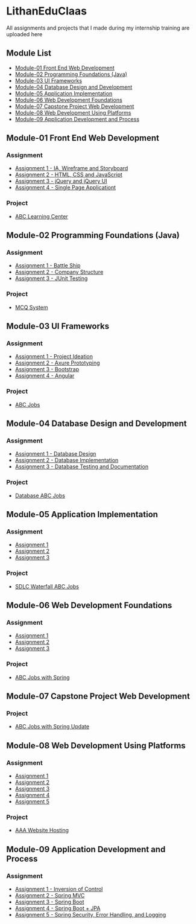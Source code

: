 # LithanEduClaas
All assignments and projects that I made during my internship training are uploaded here

## Module List
  - [Module-01 Front End Web Development](#module-01-front-end-web-development)
  - [Module-02 Programming Foundations (Java)](#module-02-programming-foundations-java)
  - [Module-03 UI Frameworks](#module-03-ui-frameworks)
  - [Module-04 Database Design and Development](#module-04-database-design-and-development)
  - [Module-05 Application Implementation](#module-05-application-implementation)
  - [Module-06 Web Development Foundations](#module-06-web-development-foundations)
  - [Module-07 Capstone Project Web Development](#module-07-capstone-project-web-development)
  - [Module-08 Web Development Using Platforms](#module-08-web-development-using-platforms)
  - [Module-09 Application Development and Process](#module-09-application-development-and-process)

## Module-01 Front End Web Development
### Assignment
- [Assignment 1 - IA, Wireframe and Storyboard](https://github.com/wildanlh/LithanSingapore/tree/master/Module-01%20Front%20End%20Web%20Development/Assignment/Assignment%201%20-%20IA%2C%20Wireframe%20and%20Storyboard)
- [Assignment 2 - HTML, CSS and JavaScript](https://github.com/wildanlh/LithanSingapore/tree/master/Module-01%20Front%20End%20Web%20Development/Assignment/Assignment%202%20-%20HTML%2C%20CSS%20and%20JavaScript)
- [Assignment 3 - jQuery and jQuery UI](https://github.com/wildanlh/LithanSingapore/tree/master/Module-01%20Front%20End%20Web%20Development/Assignment/Assignment%203%20-%20jQuery%20and%20jQuery%20UI)
- [Assignment 4 - Single Page Applicationt](https://github.com/wildanlh/LithanSingapore/tree/master/Module-01%20Front%20End%20Web%20Development/Assignment/Assignment%204%20-%20Single%20Page%20Application)
### Project
- [ABC Learning Center](https://github.com/wildanlh/LithanEduClaas/tree/master/Module-01%20Front%20End%20Web%20Development/Project)

## Module-02 Programming Foundations (Java)
### Assignment
- [Assignment 1 - Battle Ship](https://github.com/wildanlh/LithanSingapore/tree/master/Module-02%20Programming%20Foundations%20(Java)/Assignment/Assignment%201%20-%20Battle%20Ship/BattleShips)
- [Assignment 2 - Company Structure](https://github.com/wildanlh/LithanSingapore/tree/master/Module-02%20Programming%20Foundations%20(Java)/Assignment/Assignment%202%20-%20Company%20Structure/CompanyStructure)
- [Assignment 3 - JUnit Testing](https://github.com/wildanlh/LithanSingapore/tree/master/Module-02%20Programming%20Foundations%20(Java)/Assignment/Assignment%203%20-%20JUnit%20Testing)
### Project
- [MCQ System](https://github.com/wildanlh/LithanSingapore/tree/master/Module-02%20Programming%20Foundations%20(Java)/Project/MCQ)

## Module-03 UI Frameworks
### Assignment
- [Assignment 1 - Project Ideation](https://github.com/wildanlh/LithanSingapore/tree/master/Module-03%20UI%20Frameworks/Assignment/Assignment%201%20-%20Project%20Ideation)
- [Assignment 2 - Axure Prototyping](https://github.com/wildanlh/LithanSingapore/tree/master/Module-03%20UI%20Frameworks/Assignment/Assignment%202%20-%20Axure%20Prototyping)
- [Assignment 3 - Bootstrap](https://github.com/wildanlh/LithanEduClaas/tree/master/Module-03%20UI%20Frameworks/Assignment/Assignment%203%20-%20Bootstrap)
- [Assignment 4 - Angular](https://github.com/wildanlh/LithanEduClaas/tree/master/Module-03%20UI%20Frameworks/Assignment/Assignment%204%20-%20Angular)
### Project
- [ABC Jobs](https://github.com/wildanlh/LithanEduClaas/tree/master/Module-03%20UI%20Frameworks/Project/abc-jobs)

## Module-04 Database Design and Development
### Assignment
- [Assignment 1 - Database Design](https://github.com/wildanlh/LithanEduClaas/tree/master/Module-04%20Database%20Design%20and%20Development/Assignment/Assignment%201%20-%20Database%20Design)
- [Assignment 2 - Database Implementation](https://github.com/wildanlh/LithanEduClaas/tree/master/Module-04%20Database%20Design%20and%20Development/Assignment/Assignment%202%20-%20Database%20Implementation)
- [Assignment 3 - Database Testing and Documentation](https://github.com/wildanlh/LithanEduClaas/tree/master/Module-04%20Database%20Design%20and%20Development/Assignment/Assignment%203%20-%20Database%20Testing%20and%20Documentation)
### Project
- [Database ABC Jobs](https://github.com/wildanlh/LithanEduClaas/tree/master/Module-04%20Database%20Design%20and%20Development/Project)

## Module-05 Application Implementation
### Assignment
- [Assignment 1](https://github.com/wildanlh/LithanEduClaas/tree/master/Module-05%20Application%20Implementation/Assignment/Assignment%201)
- [Assignment 2](https://github.com/wildanlh/LithanEduClaas/tree/master/Module-05%20Application%20Implementation/Assignment/Assignment%202)
- [Assignment 3](https://github.com/wildanlh/LithanEduClaas/tree/master/Module-05%20Application%20Implementation/Assignment/Assignment%203)
### Project
- [SDLC Waterfall ABC Jobs](https://github.com/wildanlh/LithanEduClaas/tree/master/Module-05%20Application%20Implementation/Project)

## Module-06 Web Development Foundations
### Assignment
- [Assignment 1](https://github.com/wildanlh/LithanEduClaas/tree/master/Module-06%20Web%20Development%20Foundations/Assignment/Assignment%201)
- [Assignment 2](https://github.com/wildanlh/LithanEduClaas/tree/master/Module-06%20Web%20Development%20Foundations/Assignment/Assignment%202)
- [Assignment 3](https://github.com/wildanlh/LithanEduClaas/tree/master/Module-06%20Web%20Development%20Foundations/Assignment/Assignment%203)
### Project
- [ABC Jobs with Spring](https://github.com/wildanlh/LithanEduClaas/tree/master/Module-06%20Web%20Development%20Foundations/Project)

## Module-07 Capstone Project Web Development
### Project
- [ABC Jobs with Spring Update](https://github.com/wildanlh/LithanEduClaas/tree/master/Module-07%20Capstone%20Project%20Web%20Development/Project)

## Module-08 Web Development Using Platforms
### Assignment
- [Assignment 1](https://github.com/wildanlh/LithanEduClaas/tree/master/Module-08%20Web%20Development%20Using%20Platforms/Assignment/Assignment%201)
- [Assignment 2](https://github.com/wildanlh/LithanEduClaas/tree/master/Module-08%20Web%20Development%20Using%20Platforms/Assignment/Assignment%202)
- [Assignment 3](https://github.com/wildanlh/LithanEduClaas/tree/master/Module-08%20Web%20Development%20Using%20Platforms/Assignment/Assignment%203)
- [Assignment 4](https://github.com/wildanlh/LithanEduClaas/tree/master/Module-08%20Web%20Development%20Using%20Platforms/Assignment/Assignment%204)
- [Assignment 5](https://github.com/wildanlh/LithanEduClaas/tree/master/Module-08%20Web%20Development%20Using%20Platforms/Assignment/Assignment%205)
### Project
- [AAA Website Hosting](https://github.com/wildanlh/LithanEduClaas/tree/master/Module-08%20Web%20Development%20Using%20Platforms/Project)

## Module-09 Application Development and Process
### Assignment
- [Assignment 1 - Inversion of Control](https://github.com/wildanlh/LithanEduClaas/tree/master/Module-09%20Application%20Development%20and%20Process/Assignment/Assignment%201%20-%20Inversion%20of%20Control)
- [Assignment 2 - Spring MVC](https://github.com/wildanlh/LithanEduClaas/tree/master/Module-09%20Application%20Development%20and%20Process/Assignment/Assignment%202%20-%20Spring%20MVC)
- [Assignment 3 - Spring Boot](https://github.com/wildanlh/LithanEduClaas/tree/master/Module-09%20Application%20Development%20and%20Process/Assignment/Assignment%203%20-%20Spring%20Boot)
- [Assignment 4 - Spring Boot + JPA](https://github.com/wildanlh/LithanEduClaas/tree/master/Module-09%20Application%20Development%20and%20Process/Assignment/Assignment%204%20-%20Spring%20Boot%20%2B%20JPA)
- [Assignment 5 - Spring Security, Error Handling, and Logging](https://github.com/wildanlh/LithanEduClaas/tree/master/Module-09%20Application%20Development%20and%20Process/Assignment/Assignment%205%20-%20Spring%20Security%2C%20Error%20Handling%2C%20and%20Logging)